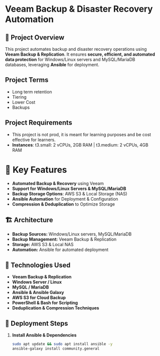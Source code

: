 # Veeam Backup & Disaster Recovery Automation

## 📌 Project Overview
This project automates backup and disaster recovery operations using **Veeam Backup & Replication**. It ensures **secure, efficient, and automated data protection** for Windows/Linux servers and MySQL/MariaDB databases, leveraging **Ansible** for deployment.
## Project Terms
- Long term retention
- Tiering 
- Lower Cost
- Backups
## Project Requirements
-  This project is not prod, it is meant for learning purposes and be cost effective for learners.
- **Instances**: t3.small: 2 vCPUs, 2GB RAM | t3.medium: 2 vCPUs, 4GB RAM
# 🎯 Key Features
- **Automated Backup & Recovery** using Veeam
- **Support for Windows/Linux Servers & MySQL/MariaDB**
- **Backup Storage Options**: AWS S3 & Local Storage (NAS)
- **Ansible Automation** for Deployment & Configuration
- **Compression & Deduplication** to Optimize Storage

## 🏗️ Architecture
- **Backup Sources:** Windows/Linux servers, MySQL/MariaDB
- **Backup Management:** Veeam Backup & Replication
- **Storage:** AWS S3 & Local NAS
- **Automation:** Ansible for automated deployment

## 🔧 Technologies Used
- **Veeam Backup & Replication**
- **Windows Server / Linux**
- **MySQL / MariaDB**
- **Ansible & Ansible Galaxy**
- **AWS S3 for Cloud Backup**
- **PowerShell & Bash for Scripting**
- **Deduplication & Compression Techniques**

## 🚀 Deployment Steps
1. **Install Ansible & Dependencies**
   ```bash
   sudo apt update && sudo apt install ansible -y
   ansible-galaxy install community.general
